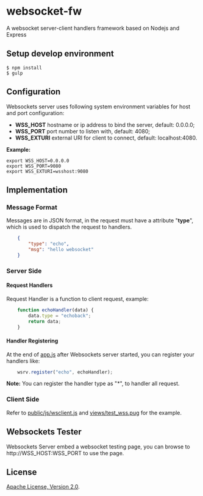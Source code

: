 # websocket-fw
A websocket server-client handlers framework based on Nodejs and Express

## Setup develop environment

```
$ npm install
$ gulp
```

## Configuration
Websockets server uses following system environment variables for host and port configuration:
* **WSS_HOST** hostname or ip address to bind the server, default: 0.0.0.0;
* **WSS_PORT** port number to listen with, default: 4080;
* **WSS_EXTURI** external URI for client to connect, default: localhost:4080.

**Example:**
```shell
export WSS_HOST=0.0.0.0
export WSS_PORT=9080
export WSS_EXTURI=wsshost:9080
```

## Implementation
### Message Format
Messages are in JSON format, in the request must have a attribute "**type**", which is used to dispatch the request to handlers.

```json
    {
        "type": "echo",
        "msg": "hello websocket"
    }
```
### Server Side
#### Request Handlers
Request Handler is a function to client request, example:
```javascript
    function echoHandler(data) {
        data.type = "echoback";
        return data;
    }
```

#### Handler Registering
At the end of [app.js](app.js) after Websockets server started, you can register your handlers like:
```javascript
    wsrv.register("echo", echoHandler);
```

**Note:** You can register the handler type as "*", to handler all request.

### Client Side
Refer to [public/js/wsclient.js](public/js/wsclient.js) and [views/test_wss.pug](views/test_wss.pug) for the example.

## Websockets Tester
Websockets Server embed a websocket testing page, you can browse to http://WSS_HOST:WSS_PORT to use the page.

License
-------------
<a href=/LICENSE target="_blank">Apache License, Version 2.0</a>.
